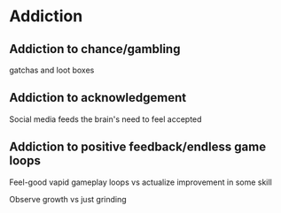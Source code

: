 # Addiction

## Addiction to chance/gambling

 gatchas and loot boxes

## Addiction to acknowledgement

Social media feeds the brain's need to feel accepted 

## Addiction to positive feedback/endless game loops

Feel-good vapid gameplay loops vs actualize improvement in some skill

Observe growth vs just grinding
